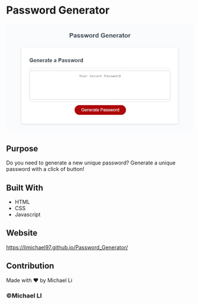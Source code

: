 # Password Generator

![Alt text](./assets/screenshot.jpg?raw=true "Optional title")

## Purpose
Do you need to generate a new unique password? Generate a unique password with a click of button!

## Built With 
* HTML
* CSS
* Javascript

## Website
https://limichael97.github.io/Password_Generator/

## Contribution
Made with ❤️ by Michael Li

### ©️Michael LI
